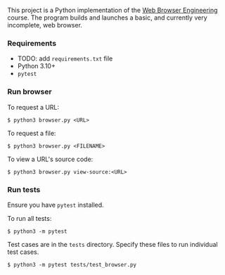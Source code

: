 This project is a Python implementation of the [Web Browser Engineering](http://browser.engineering) course. The program builds and launches a basic, and currently very incomplete, web browser.

### Requirements

- TODO: add `requirements.txt` file
- Python 3.10+
- `pytest`

### Run browser

To request a URL:

```
$ python3 browser.py <URL>
```

To request a file:

```
$ python3 browser.py <FILENAME>
```

To view a URL's source code:

```
$ python3 browser.py view-source:<URL>
```

### Run tests

Ensure you have `pytest` installed.

To run all tests:

```
$ python3 -m pytest
```

Test cases are in the `tests` directory. Specify these files to run individual test cases.

```
$ python3 -m pytest tests/test_browser.py
```
